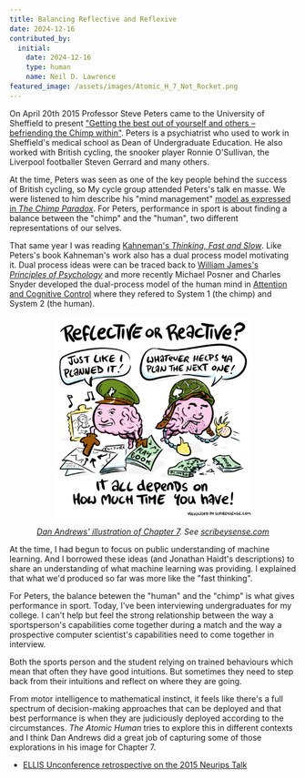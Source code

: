 ```yaml
---
title: Balancing Reflective and Reflexive
date: 2024-12-16
contributed_by:
  initial:
    date: 2024-12-16
    type: human
    name: Neil D. Lawrence
featured_image: /assets/images/Atomic_H_7_Not_Rocket.png
---
```


On April 20th 2015 Professor Steve Peters came to the University of Sheffield to present ["Getting the best out of yourself and others – befriending the Chimp within"](/bibliography/getting-the-best-out-of-yourself-and-others-befriending-the-chimp-within/). Peters is a psychiatrist who used to work in Sheffield's medical school as Dean of Undergraduate Education. He also worked with British cycling, the snooker player Ronnie O'Sullivan, the Liverpool footballer Steven Gerrard and many others.

At the time, Peters was seen as one of the key people behind the success of British cycling, so My cycle group attended Peters's talk en masse. We were listened to him describe his "mind management" [model as expressed in *The Chimp Paradox*](/bibliography/the-chimp-paradox/). For Peters, performance in sport is about finding a balance between the "chimp" and the "human", two different representations of our selves.

That same year I was reading [Kahneman's *Thinking, Fast and Slow*](/bibliography/thinking-fast-and-slow/). Like Peters's book Kahneman's work also has a dual process model motivating it. Dual process ideas were can be traced back to [William James's *Principles of Psychology*](/bibliography/the-principles-of-psychology/) and more recently Michael Posner and Charles Snyder developed the dual-process model of the human mind in  [Attention and Cognitive Control](/bibliography/attention-and-cognitive-control/) where they refered to System 1 (the chimp) and System 2 (the human). 

<center>
<img src="/assets/images/Atomic_H_7_Not_Rocket.png" alt="Dan Andrews's drawing for Chapter 7, It's not Rocket Science or Brain Surgery" width="70%">

<i><a href="/images/dan-andrews-chapter-7/">Dan Andrews' illustration of Chapter 7</a>. See <a href="https://scribeysense.com">scribeysense.com</a></i>
</center>

At the time, I had begun to focus on public understanding of machine learning. And I borrowed these ideas (and Jonathan Haidt's descriptions) to share an understanding of what machine learning was providing. I explained that what we'd produced so far was more like the "fast thinking". 

For Peters, the balance betewen the "human" and the "chimp" is what gives performance in sport. Today, I've been interviewing undergraduates for my college. I can't help but feel the strong relationship between the way a sportsperson's capabilities come together during a match and the way a prospective computer scientist's capabilities need to come together in interview. 

Both the sports person and the student relying on trained behaviours which mean that often they have good intuitions. But sometimes they need to step back from their intuitions and reflect on where they are going. 

From motor intelligence to mathematical instinct, it feels like there's a full spectrum of decision-making approaches that can be deployed and that best performance is when they are judiciously deployed according to the circumstances. *The Atomic Human* tries to explore this in different contexts and I think Dan Andrews did a great job of capturing some of those explorations in his image for Chapter 7.



* [ELLIS Unconference retrospective on the 2015 Neurips Talk](https://inverseprobability.com/talks/notes/the-mechanistic-fallacy-and-modelling-how-we-think-caught-by-surprise.html)




